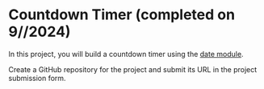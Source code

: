# Countdown Timer (completed on 9//2024)

In this project, you will build a countdown timer using the [date module](https://usefulangle.com/post/187/nodejs-get-date-time).

Create a GitHub repository for the project and submit its URL in the project submission form. 